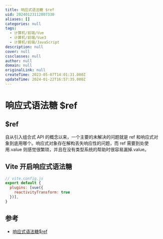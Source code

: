 ```yaml
---
title: 响应式语法糖 $ref
uid: 20240123112807330
aliases: []
categories: null
tags:
  - 计算机/前端/Vue
  - 计算机/前端/Vue3
  - 计算机/前端/JavaScript
description: null
cover: null
cssclasses: null
author: null
domain: null
originalLink: null
createTime: 2023-05-07T14:01:31.000Z
updateTime: 2024-01-22T16:57:35.000Z
---
```


# 响应式语法糖 $ref

## $ref

自从引入组合式 API 的概念以来，一个主要的未解决的问题就是 ref 和响应式对象到底用哪个。响应式对象存在解构丢失响应性的问题，而 ref 需要到处使用.value 则感觉很繁琐，并且在没有类型系统的帮助时很容易漏掉.value。

## Vite 开启响应式语法糖

  ```js
  // vite.config.js
  export default {
    plugins: [vue({
      reactivityTransform: true
    })],
  }
  ```

## 参考

- [响应式语法糖$ref](https://cn.vuejs.org/guide/extras/reactivity-transform.html#refs-vs-reactive-variables)
